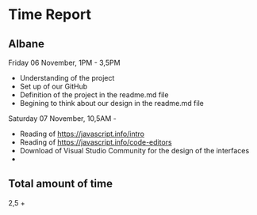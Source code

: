 # Time Report

## Albane

Friday 06 November, 1PM - 3,5PM </br>
* Understanding of the project
* Set up of our GitHub
* Definition of the project in the readme.md file
* Begining to think about our design in the readme.md file

Saturday 07 November, 10,5AM - </br>
* Reading of https://javascript.info/intro
* Reading of https://javascript.info/code-editors
* Download of Visual Studio Community for the design of the interfaces
* 


## Total amount of time

2,5 +
